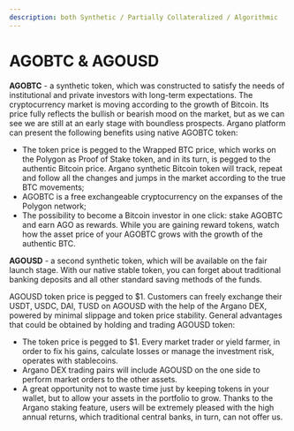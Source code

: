 ```yaml
---
description: both Synthetic / Partially Collateralized / Algorithmic
---
```


# AGOBTC & AGOUSD

**AGOBTC** - a synthetic token, which was constructed to satisfy the needs of institutional and private investors with long-term expectations. The cryptocurrency market is moving according to the growth of Bitcoin. Its price fully reflects the bullish or bearish mood on the market, but as we can see we are still at an early stage with boundless prospects. Argano platform can present the following benefits using native AGOBTC token:

* The token price is pegged to the Wrapped BTC price, which works on the Polygon as Proof of Stake token, and in its turn, is pegged to the authentic Bitcoin price. Argano synthetic Bitcoin token will track, repeat and follow all the changes and jumps in the market according to the true BTC movements;
* AGOBTC is a free exchangeable cryptocurrency on the expanses of the Polygon network;
* The possibility to become a Bitcoin investor in one click: stake AGOBTC and earn AGO as rewards. While you are gaining reward tokens, watch how the asset price of your AGOBTC grows with the growth of the authentic BTC. 

**AGOUSD** - a second synthetic token, which will be available on the fair launch stage. With our native stable token, you can forget about traditional banking deposits and all other standard saving methods of the funds.

AGOUSD token price is pegged to $1. Customers can freely exchange their USDT, USDC, DAI, TUSD on AGOUSD with the help of the Argano DEX, powered by minimal slippage and token price stability. General advantages that could be obtained by holding and trading AGOUSD token:

* The token price is pegged to $1. Every market trader or yield farmer, in order to fix his gains, calculate losses or manage the investment risk, operates with stablecoins.
* Argano DEX trading pairs will include AGOUSD on the one side to perform market orders to the other assets.
* A great opportunity not to waste time just by keeping tokens in your wallet, but to allow your assets in the portfolio to grow. Thanks to the Argano staking feature, users will be extremely pleased with the high annual returns, which traditional central banks, in turn, can not offer us.

